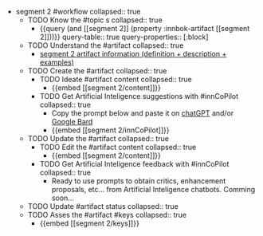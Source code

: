 
- segment 2 #workflow
   collapsed:: true
  - TODO Know the #topic s
    collapsed:: true
    - {{query (and [[segment 2]] (property :innbok-artifact [[segment 2]]))}}
      query-table:: true
      query-properties:: [:block]
  - TODO Understand the #artifact
    collapsed:: true
    - [segment 2 artifact information (definition + description + examples)](https://go.innbok.com/#/page/innBoK%2Fsegment-%28id%29%2Finfo)
  - TODO Create the #artifact
     collapsed:: true
    - TODO Ideate #artifact content
      collapsed:: true
      - {{embed [[segment 2/content]]}}
    - TODO Get Artificial Inteligence suggestions with #innCoPilot
      collapsed:: true
      - Copy the prompt below and paste it on [chatGPT](https://chat.openai.com) and/or [Google Bard](https://bard.google.com/chat)
      - {{embed [[segment 2/innCoPilot]]}}
  - TODO Update the #artifact
    collapsed:: true
    - TODO Edit the #artifact content
     collapsed:: true
      - {{embed [[segment 2/content]]}}
    - TODO Get Artificial Inteligence feedback with #innCoPilot
      collapsed:: true
      - Ready to use prompts to obtain critics, enhancement proposals, etc... from Artificial Inteligence chatbots. Comming soon...
  - TODO Update #artifact status
    collapsed:: true
  - TODO Asses the #artifact #keys
    collapsed:: true
    - {{embed [[segment 2/keys]]}}



